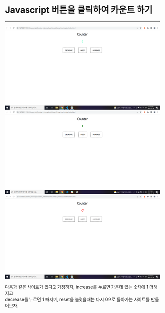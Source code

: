 # Javascript 버튼을 클릭하여 카운트 하기
    
-----------------------------------------------------------------------------------------------------------------------------------------------------    
   
![image url](https://github.com/12OneTwo12/TIL/blob/main/Javascript/counter1.png?raw=true)  
![image url](https://github.com/12OneTwo12/TIL/blob/main/Javascript/counter2.png?raw=true)  
![image url](https://github.com/12OneTwo12/TIL/blob/main/Javascript/counter3.png?raw=true)  
  
  다음과 같은 사이트가 있다고 가정하자, increase를 누르면 가운데 있는 숫자에 1 더해지고  
  decrease를 누르면 1 빼지며, reset을 눌렀을때는 다시 0으로 돌아가는 사이트를 만들어보자.  
  
